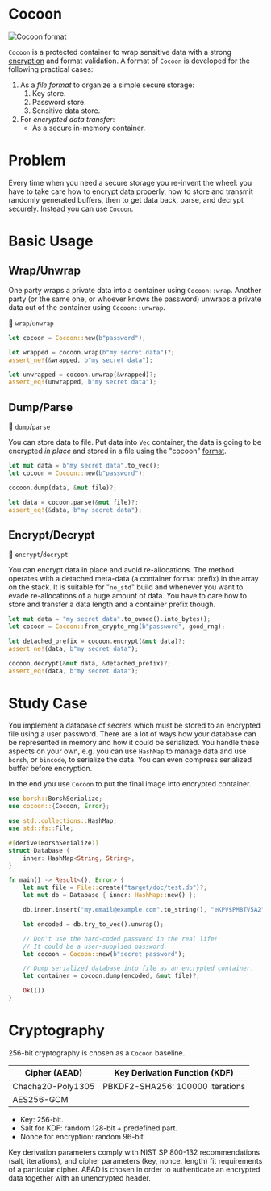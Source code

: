 # Cocoon

<img alt="Cocoon format" src="https://github.com/fadeevab/cocoon/raw/master/images/cocoon_format.svg" />

`Cocoon` is a protected container to wrap sensitive data with a strong
[encryption](#cryptography) and format validation. A format of `Cocoon` is developed
for the following practical cases:

1. As a _file format_ to organize a simple secure storage:
   1. Key store.
   2. Password store.
   3. Sensitive data store.
2. For _encrypted data transfer_:
   * As a secure in-memory container.

# Problem

Every time when you need a secure storage you re-invent the wheel: you have to take care
how to encrypt data properly, how to store and transmit randomly generated
buffers, then to get data back, parse, and decrypt securely. Instead you can use `Cocoon`.

# Basic Usage

## Wrap/Unwrap

One party wraps a private data into a container using `Cocoon::wrap`.
Another party (or the same one, or whoever knows the password) unwraps a private data
out of the container using `Cocoon::unwrap`.

📌 `wrap`/`unwrap`
```rust
let cocoon = Cocoon::new(b"password");

let wrapped = cocoon.wrap(b"my secret data")?;
assert_ne!(&wrapped, b"my secret data");

let unwrapped = cocoon.unwrap(&wrapped)?;
assert_eq!(unwrapped, b"my secret data");
```

## Dump/Parse
📌 `dump`/`parse`

You can store data to file. Put data into `Vec` container, the data is going to be
encrypted _in place_ and stored in a file using the "cocoon" [format](#cocoon).
```rust
let mut data = b"my secret data".to_vec();
let cocoon = Cocoon::new(b"password");

cocoon.dump(data, &mut file)?;

let data = cocoon.parse(&mut file)?;
assert_eq!(&data, b"my secret data");
```

## Encrypt/Decrypt
📌 `encrypt`/`decrypt`

You can encrypt data in place and avoid re-allocations. The method operates with a detached
meta-data (a container format prefix) in the array on the stack. It is suitable for "`no_std`"
build and whenever you want to evade re-allocations of a huge amount of data. You have to care
how to store and transfer a data length and a container prefix though.
```rust
let mut data = "my secret data".to_owned().into_bytes();
let cocoon = Cocoon::from_crypto_rng(b"password", good_rng);

let detached_prefix = cocoon.encrypt(&mut data)?;
assert_ne!(data, b"my secret data");

cocoon.decrypt(&mut data, &detached_prefix)?;
assert_eq!(data, b"my secret data");
```

# Study Case
You implement a database of secrets which must be stored to an encrypted file using a user
password. There are a lot of ways how your database can be represented in memory and how
it could be serialized. You handle these aspects on your own, e.g. you can use
`HashMap` to manage data and use `borsh`, or `bincode`,
to serialize the data. You can even compress serialized buffer before encryption.

In the end you use `Cocoon` to put the final image into encrypted container.

```rust
use borsh::BorshSerialize;
use cocoon::{Cocoon, Error};

use std::collections::HashMap;
use std::fs::File;

#[derive(BorshSerialize)]
struct Database {
    inner: HashMap<String, String>,
}

fn main() -> Result<(), Error> {
    let mut file = File::create("target/doc/test.db")?;
    let mut db = Database { inner: HashMap::new() };

    db.inner.insert("my.email@example.com".to_string(), "eKPV$PM8TV5A2".to_string());

    let encoded = db.try_to_vec().unwrap();

    // Don't use the hard-coded password in the real life!
    // It could be a user-supplied password.
    let cocoon = Cocoon::new(b"secret password");

    // Dump serialized database into file as an encrypted container.
    let container = cocoon.dump(encoded, &mut file)?;

    Ok(())
}
```

# Cryptography

256-bit cryptography is chosen as a `Cocoon` baseline.

| Cipher (AEAD)     | Key Derivation Function (KDF)    |
|-------------------|----------------------------------|
| Chacha20-Poly1305 | PBKDF2-SHA256: 100000 iterations |
| AES256-GCM        |                                  |

* Key: 256-bit.
* Salt for KDF: random 128-bit + predefined part.
* Nonce for encryption: random 96-bit.

Key derivation parameters comply with NIST SP 800-132 recommendations (salt, iterations),
and cipher parameters (key, nonce, length) fit requirements of a particular cipher.
AEAD is chosen in order to authenticate an encrypted data together with an unencrypted header.